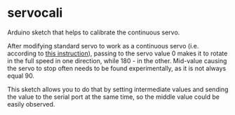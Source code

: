 servocali
=========

Arduino sketch that helps to calibrate the continuous servo.

After modifying standard servo to work as a continuous servo (i.e. according to [this instruction](www.seattlerobotics.org/guide/servohack.html)), passing to the servo value 0 makes it to rotate in the full speed in one direction, while 180 - in the other. Mid-value causing the servo to stop often needs to be found experimentally, as it is not always equal 90.

This sketch allows you to do that by setting intermediate values and sending the value to the serial port at the same time, so the middle value could be easily observed.
